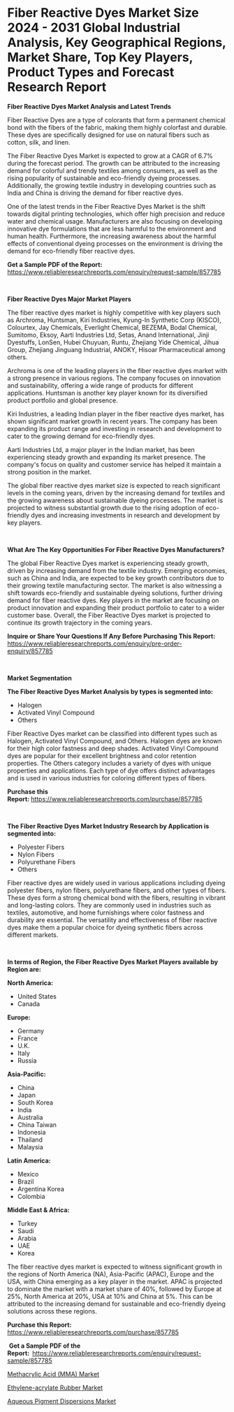 <p><h1>Fiber Reactive Dyes Market Size 2024 - 2031 Global Industrial Analysis, Key Geographical Regions, Market Share, Top Key Players, Product Types and Forecast Research Report</h1></p><p><strong>Fiber Reactive Dyes Market Analysis and Latest Trends</strong></p>
<p><p>Fiber Reactive Dyes are a type of colorants that form a permanent chemical bond with the fibers of the fabric, making them highly colorfast and durable. These dyes are specifically designed for use on natural fibers such as cotton, silk, and linen.</p><p>The Fiber Reactive Dyes Market is expected to grow at a CAGR of 6.7% during the forecast period. The growth can be attributed to the increasing demand for colorful and trendy textiles among consumers, as well as the rising popularity of sustainable and eco-friendly dyeing processes. Additionally, the growing textile industry in developing countries such as India and China is driving the demand for fiber reactive dyes. </p><p>One of the latest trends in the Fiber Reactive Dyes Market is the shift towards digital printing technologies, which offer high precision and reduce water and chemical usage. Manufacturers are also focusing on developing innovative dye formulations that are less harmful to the environment and human health. Furthermore, the increasing awareness about the harmful effects of conventional dyeing processes on the environment is driving the demand for eco-friendly fiber reactive dyes.</p></p>
<p><strong>Get a Sample PDF of the Report:&nbsp;</strong> <a href="https://www.reliableresearchreports.com/enquiry/request-sample/857785">https://www.reliableresearchreports.com/enquiry/request-sample/857785</a></p>
<p>&nbsp;</p>
<p><strong>Fiber Reactive Dyes Major Market Players</strong></p>
<p><p>The fiber reactive dyes market is highly competitive with key players such as Archroma, Huntsman, Kiri Industries, Kyung-In Synthetic Corp (KISCO), Colourtex, Jay Chemicals, Everlight Chemical, BEZEMA, Bodal Chemical, Sumitomo, Eksoy, Aarti Industries Ltd, Setas, Anand International, Jinji Dyestuffs, LonSen, Hubei Chuyuan, Runtu, Zhejiang Yide Chemical, Jihua Group, Zhejiang Jinguang Industrial, ANOKY, Hisoar Pharmaceutical among others.</p><p>Archroma is one of the leading players in the fiber reactive dyes market with a strong presence in various regions. The company focuses on innovation and sustainability, offering a wide range of products for different applications. Huntsman is another key player known for its diversified product portfolio and global presence.</p><p>Kiri Industries, a leading Indian player in the fiber reactive dyes market, has shown significant market growth in recent years. The company has been expanding its product range and investing in research and development to cater to the growing demand for eco-friendly dyes.</p><p>Aarti Industries Ltd, a major player in the Indian market, has been experiencing steady growth and expanding its market presence. The company's focus on quality and customer service has helped it maintain a strong position in the market.</p><p>The global fiber reactive dyes market size is expected to reach significant levels in the coming years, driven by the increasing demand for textiles and the growing awareness about sustainable dyeing processes. The market is projected to witness substantial growth due to the rising adoption of eco-friendly dyes and increasing investments in research and development by key players.</p></p>
<p>&nbsp;</p>
<p><strong>What Are The Key Opportunities For Fiber Reactive Dyes Manufacturers?</strong></p>
<p><p>The global Fiber Reactive Dyes market is experiencing steady growth, driven by increasing demand from the textile industry. Emerging economies, such as China and India, are expected to be key growth contributors due to their growing textile manufacturing sector. The market is also witnessing a shift towards eco-friendly and sustainable dyeing solutions, further driving demand for fiber reactive dyes. Key players in the market are focusing on product innovation and expanding their product portfolio to cater to a wider customer base. Overall, the Fiber Reactive Dyes market is projected to continue its growth trajectory in the coming years.</p></p>
<p><strong>Inquire or Share Your Questions If Any Before Purchasing This Report:</strong> <a href="https://www.reliableresearchreports.com/enquiry/pre-order-enquiry/857785">https://www.reliableresearchreports.com/enquiry/pre-order-enquiry/857785</a></p>
<p>&nbsp;</p>
<p><strong>Market Segmentation</strong></p>
<p><strong>The Fiber Reactive Dyes Market Analysis by types is segmented into:</strong></p>
<p><ul><li>Halogen</li><li>Activated Vinyl Compound</li><li>Others</li></ul></p>
<p><p>Fiber Reactive Dyes market can be classified into different types such as Halogen, Activated Vinyl Compound, and Others. Halogen dyes are known for their high color fastness and deep shades. Activated Vinyl Compound dyes are popular for their excellent brightness and color retention properties. The Others category includes a variety of dyes with unique properties and applications. Each type of dye offers distinct advantages and is used in various industries for coloring different types of fibers.</p></p>
<p><strong>Purchase this Report:&nbsp;</strong><a href="https://www.reliableresearchreports.com/purchase/857785">https://www.reliableresearchreports.com/purchase/857785</a></p>
<p>&nbsp;</p>
<p><strong>The Fiber Reactive Dyes Market Industry Research by Application is segmented into:</strong></p>
<p><ul><li>Polyester Fibers</li><li>Nylon Fibers</li><li>Polyurethane Fibers</li><li>Others</li></ul></p>
<p><p>Fiber reactive dyes are widely used in various applications including dyeing polyester fibers, nylon fibers, polyurethane fibers, and other types of fibers. These dyes form a strong chemical bond with the fibers, resulting in vibrant and long-lasting colors. They are commonly used in industries such as textiles, automotive, and home furnishings where color fastness and durability are essential. The versatility and effectiveness of fiber reactive dyes make them a popular choice for dyeing synthetic fibers across different markets.</p></p>
<p>&nbsp;</p>
<p><strong>In terms of Region, the Fiber Reactive Dyes Market Players available by Region are:</strong></p>
<p>
    <p> <strong> North America: </strong>
        <ul>
            <li>United States</li>
            <li>Canada</li>
        </ul>
        </p> 
    <p> <strong> Europe: </strong>
        <ul>
            <li>Germany</li>
            <li>France</li>
            <li>U.K.</li>
            <li>Italy</li>
            <li>Russia</li>
        </ul>
        </p> 
    <p> <strong> Asia-Pacific: </strong>
        <ul>
            <li>China</li>
            <li>Japan</li>
            <li>South Korea</li>
            <li>India</li>
            <li>Australia</li>
            <li>China Taiwan</li>
            <li>Indonesia</li>
            <li>Thailand</li>
            <li>Malaysia</li>
        </ul>
        </p> 
    <p> <strong> Latin America: </strong>
        <ul>
            <li>Mexico</li>
            <li>Brazil</li>
            <li>Argentina Korea</li>
            <li>Colombia</li>
        </ul>
        </p> 
    <p> <strong> Middle East & Africa: </strong>
        <ul>
            <li>Turkey</li>
            <li>Saudi</li>
            <li>Arabia</li>
            <li>UAE</li>
            <li>Korea</li>
        </ul>
    </p>
    </p>
<p><p>The fiber reactive dyes market is expected to witness significant growth in the regions of North America (NA), Asia-Pacific (APAC), Europe and the USA, with China emerging as a key player in the market. APAC is projected to dominate the market with a market share of 40%, followed by Europe at 25%, North America at 20%, USA at 10% and China at 5%. This can be attributed to the increasing demand for sustainable and eco-friendly dyeing solutions across these regions.</p></p>
<p><strong>Purchase this Report: </strong><a href="https://www.reliableresearchreports.com/purchase/857785">https://www.reliableresearchreports.com/purchase/857785</a></p>
<p>&nbsp;<strong>Get a Sample PDF of the Report:&nbsp;&nbsp;</strong><a href="https://www.reliableresearchreports.com/enquiry/request-sample/857785">https://www.reliableresearchreports.com/enquiry/request-sample/857785</a></p>
<p><strong></strong></p>
<p><p><a href="https://view.publitas.com/reportprime-1/methacrylic-acid-mma-market-dynamics-2023-2030-also-about-its-market-trends-projections-and-opportunities/">Methacrylic Acid (MMA) Market</a></p><p><a href="https://view.publitas.com/reportprime-1/ethylene-acrylate-rubber-market-analysis-and-market-size-global-industry-overview-market-segmentation-and-forecast-2023-to-2030/">Ethylene-acrylate Rubber Market</a></p><p><a href="https://github.com/Alonsoolds3wq1d81czn8rbol/Market-Research-Report-List-1/blob/main/aqueous-pigment-dispersions-market.md">Aqueous Pigment Dispersions Market</a></p></p>